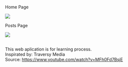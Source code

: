 <div>
    <p>Home Page</p>
    <img src="https://user-images.githubusercontent.com/86969804/162543705-8f52f7f8-8d5e-4a9d-aa80-fda97c5c99f0.png"/>
    <p>Posts Page</p>
    <img src="https://user-images.githubusercontent.com/86969804/162543767-b82f12d7-27e3-4007-b060-3df272e0dc87.png"/>
<div>

<br>This web aplication is for learning process. 
<br>Inspirated by: Traversy Media
<br>Source: https://www.youtube.com/watch?v=MFh0Fd7BsjE

